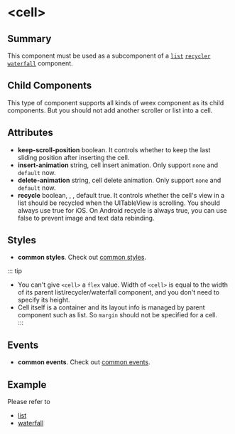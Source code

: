 # &lt;cell&gt;

## Summary

This component must be used as a subcomponent of a [`list`](./list.html) [`recycler`](./list.html) [`waterfall`](./waterfall.html) component.

## Child Components

This type of component supports all kinds of weex component as its child components. But you should not add another scroller or list into a cell.

## Attributes

* **keep-scroll-position** boolean. It controls whether to keep the last sliding position after inserting the cell.
* **insert-animation** string, cell insert animation. Only support `none` and `default` now.
* **delete-animation** string, cell delete animation. Only support `none` and `default` now.
* **recycle** boolean, <Badge text="iOS" type="warning"/>, <Badge text="Android" type="warning"/>, default true. It controls whether the cell's view in a list should be recycled when the UITableView is scrolling. You should always use true for iOS. On Android recycle is always true, you can use false to prevent image and text data rebinding.

## Styles

* **common styles**. Check out [common styles](../styles/common-styles.html).

::: tip
* You can't give `<cell>` a `flex` value. Width of `<cell>` is equal to the width of its parent list/recycler/waterfall component, and you don't need to specify its height.
* Cell itself is a container and its layout info is managed by parent component such as list. So `margin` should not be specified for a cell.	
:::

## Events

* **common events**. Check out [common events](../events/common-events.html).

## Example

Please refer to
* [list](./list.html)
* [waterfall](./waterfall.html)

